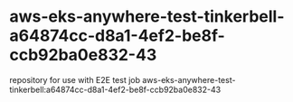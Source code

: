 # aws-eks-anywhere-test-tinkerbell-a64874cc-d8a1-4ef2-be8f-ccb92ba0e832-43
repository for use with E2E test job aws-eks-anywhere-test-tinkerbell:a64874cc-d8a1-4ef2-be8f-ccb92ba0e832-43
